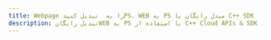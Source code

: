 ---title: Webpage را به  تبدیل کنیدPS، WEB به PS مبدل رایگان یا C++ SDKdescription: تبدیل رایگانWEB به PS با استفاده از C++ Cloud APIs & SDK همچنین اسناد PDF را در Cloud ایجاد، ویرایش و رندر کنید.---